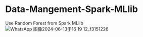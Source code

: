 # Data-Mangement-Spark-MLlib
Use Random Forest from Spark MLlib
![WhatsApp 图像2024-06-13于16 19 12_f3151226](https://github.com/PanLuochuan/Data-Mangement-Spark-MLlib/assets/152348928/051855b3-5499-4b8e-801b-ed7486b6bf80)
